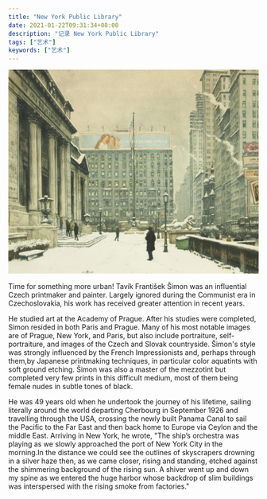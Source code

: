 ```yaml
---
title: "New York Public Library"
date: 2021-01-22T09:31:34+08:00
description: "记录 New York Public Library"
tags: ["艺术"]
keywords: ["艺术"]
---
```


![New York Public Library](/images/arts/new-york-public-library.jpeg)

Time for something more urban! Tavík František Šimon was an influential Czech printmaker and painter. Largely ignored during the Communist era in Czechoslovakia, his work has received greater attention in recent years.

He studied art at the Academy of Prague. After his studies were completed, Simon resided in both Paris and Prague. Many of his most notable images are of Prague, New York, and Paris, but also include portraiture, self-portraiture, and images of the Czech and Slovak countryside. Šimon's style was strongly influenced by the French Impressionists and, perhaps through them,by Japanese printmaking techniques, in particular color aquatints with soft ground etching. Šimon was also a master of the mezzotint but completed very few prints in this difficult medium, most of them being female nudes in subtle tones of black.

He was 49 years old when he undertook the journey of his lifetime, sailing literally around the world departing Cherbourg in September 1926 and travelling through the USA, crossing the newly built Panama Canal to sail the Pacific to the Far East and then back home to Europe via Ceylon and the middle East. Arriving in New York, he wrote, "The ship’s orchestra was playing as we slowly approached the port of New York City in the morning.In the distance we could see the outlines of skyscrapers drowning in a silver haze then, as we came closer, rising and standing, etched against the shimmering background of the rising sun. A shiver went up and down my spine as we entered the huge harbor whose backdrop of slim buildings was interspersed with the rising smoke from factories."
